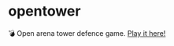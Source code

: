 # opentower
💣 Open arena tower defence game. [Play it here!](https://eduardoportilho.github.io/opentower/dist/index.html)
